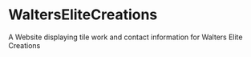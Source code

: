# WaltersEliteCreations
A Website displaying tile work and contact information for Walters Elite Creations
